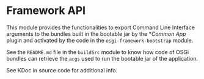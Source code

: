 # Framework API

This module provides the functionalities to export Command Line Interface arguments to
the bundles built in the bootable jar by the **Common App* plugin and activated by the code
in the `osgi-framework-bootstrap` module.

See the `README.md` file in the `buildSrc` module to know how code of OSGi bundles can
retrieve the `args` used to run the bootable jar of the application.

See KDoc in source code for additional info.